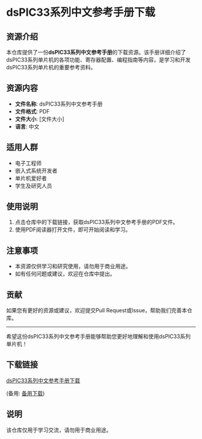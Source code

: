 # dsPIC33系列中文参考手册下载

## 资源介绍

本仓库提供了一份**dsPIC33系列中文参考手册**的下载资源。该手册详细介绍了dsPIC33系列单片机的各项功能、寄存器配置、编程指南等内容，是学习和开发dsPIC33系列单片机的重要参考资料。

## 资源内容

- **文件名称**: dsPIC33系列中文参考手册
- **文件格式**: PDF
- **文件大小**: [文件大小]
- **语言**: 中文

## 适用人群

- 电子工程师
- 嵌入式系统开发者
- 单片机爱好者
- 学生及研究人员

## 使用说明

1. 点击仓库中的下载链接，获取dsPIC33系列中文参考手册的PDF文件。
2. 使用PDF阅读器打开文件，即可开始阅读和学习。

## 注意事项

- 本资源仅供学习和研究使用，请勿用于商业用途。
- 如有任何问题或建议，欢迎在仓库中提出。

## 贡献

如果您有更好的资源或建议，欢迎提交Pull Request或Issue，帮助我们完善本仓库。

---

希望这份dsPIC33系列中文参考手册能够帮助您更好地理解和使用dsPIC33系列单片机！

## 下载链接
[dsPIC33系列中文参考手册下载](https://pan.quark.cn/s/c51b9b17b2e3) 

(备用: [备用下载](https://pan.baidu.com/s/1kfvAvQkMGtVBvVoWq-cCaQ?pwd=1234))

## 说明

该仓库仅用于学习交流，请勿用于商业用途。
